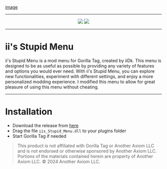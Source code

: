 
  
<p align="center">
 
[image](https://img.shields.io/badge/VERSION-1.0.0-blue.png)

---

<p align="center">
	<a href="[https://img.shields.io/badge/VERSION-1.0.0-blue></a>
	<a href="[https://github.com/iiDk-the-actual/iis.Stupid.Menu/releases/latest](https://github.com/ciperuoy/Legally.Stupid/releases/latest)"><img src="https://img.shields.io/github/downloads/ciperuoy/Legally.Stupid/latest/iis_Stupid_Menu.dll?style=for-the badge"></a>
	<a href="https://discord.gg/iidk"><img src="https://img.shields.io/badge/discord-11497%20online-blueviolet?style=for-the-badge"></a>
</p>

---

# ii's Stupid Menu
ii's Stupid Menu is a mod menu for Gorilla Tag, created by iiDk. This menu is designed to be as useful as possible by providing any variety of features and options you would ever need. With ii's Stupid Menu, you can explore new functionalities, experiment with different settings, and enjoy a more personalized modding experience. I modified this menu to allow for great pleasure of using this menu without cheating.

---

# Installation

- Download the release from [here](https://github.com/ciperuoy/Legal.iis.Stupid/releases/latest)
- Drag the file `iis_Stupid_Menu.dll` to your plugins folder
- Start Gorilla Tag if needed

> This product is not affiliated with Gorilla Tag or Another Axiom LLC and is not endorsed or otherwise sponsored by Another Axiom LLC. Portions of the materials contained herein are property of Another Axiom LLC. © 2024 Another Axiom LLC.
